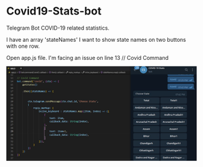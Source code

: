 # Covid19-Stats-bot
 Telegram Bot COVID-19 related statistics.

I have an array 'stateNames' I want to show state names on two buttons with one row. 

Open app.js file. I'm facing an issue on line 13 // Covid Command 

![Screenshot](bot-img.jpg)
